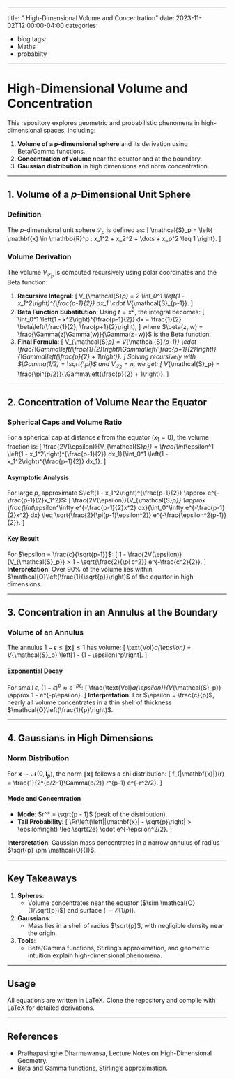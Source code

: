 
---
title: " High-Dimensional Volume and Concentration"
date: 2023-11-02T12:00:00-04:00
categories:
  - blog
tags:
  - Maths
  - probabilty


---

# High-Dimensional Volume and Concentration

This repository explores geometric and probabilistic phenomena in high-dimensional spaces, including:
1. **Volume of a p-dimensional sphere** and its derivation using Beta/Gamma functions.
2. **Concentration of volume** near the equator and at the boundary.
3. **Gaussian distribution** in high dimensions and norm concentration.

---

## **1. Volume of a $p$-Dimensional Unit Sphere**

### **Definition**
The $p$-dimensional unit sphere $\mathcal{S}_p$ is defined as:
\[
\mathcal{S}_p = \left\{ \mathbf{x} \in \mathbb{R}^p : x_1^2 + x_2^2 + \dots + x_p^2 \leq 1 \right\}.
\]

### **Volume Derivation**
The volume $V_{\mathcal{S}_p}$ is computed recursively using polar coordinates and the Beta function:
1. **Recursive Integral**:
\[
V_{\mathcal{S}_p} = 2 \int_0^1 \left(1 - x_1^2\right)^{\frac{p-1}{2}} dx_1 \cdot V_{\mathcal{S}_{p-1}}.
\]
2. **Beta Function Substitution**:
   Using $t = x^2$, the integral becomes:
\[
\int_0^1 \left(1 - x^2\right)^{\frac{p-1}{2}} dx = \frac{1}{2} \beta\left(\frac{1}{2}, \frac{p+1}{2}\right),
\]
   where $\beta(z, w) = \frac{\Gamma(z)\Gamma(w)}{\Gamma(z+w)}$ is the Beta function.
3. **Final Formula**:
\[
V_{\mathcal{S}_p} = V_{\mathcal{S}_{p-1}} \cdot \frac{\Gamma\left(\frac{1}{2}\right)\Gamma\left(\frac{p+1}{2}\right)}{\Gamma\left(\frac{p}{2} + 1\right)}.
\]
   Solving recursively with $\Gamma(1/2) = \sqrt{\pi}$ and $V_{\mathcal{S}_2} = \pi$, we get:
\[
V_{\mathcal{S}_p} = \frac{\pi^{p/2}}{\Gamma\left(\frac{p}{2} + 1\right)}.
\]

---

## **2. Concentration of Volume Near the Equator**

### **Spherical Caps and Volume Ratio**
For a spherical cap at distance $\epsilon$ from the equator ($x_1 = 0$), the volume fraction is:
\[
\frac{2V(\epsilon)}{V_{\mathcal{S}_p}} = \frac{\int_\epsilon^1 \left(1 - x_1^2\right)^{\frac{p-1}{2}} dx_1}{\int_0^1 \left(1 - x_1^2\right)^{\frac{p-1}{2}} dx_1}.
\]

#### **Asymptotic Analysis**
For large $p$, approximate $\left(1 - x_1^2\right)^{\frac{p-1}{2}} \approx e^{-\frac{p-1}{2}x_1^2}$:
\[
\frac{2V(\epsilon)}{V_{\mathcal{S}_p}} \approx \frac{\int_\epsilon^\infty e^{-\frac{p-1}{2}x^2} dx}{\int_0^\infty e^{-\frac{p-1}{2}x^2} dx} \leq \sqrt{\frac{2}{\pi(p-1)\epsilon^2}} e^{-\frac{\epsilon^2(p-1)}{2}}.
\]

#### **Key Result**
For $\epsilon = \frac{c}{\sqrt{p-1}}$:
\[
1 - \frac{2V(\epsilon)}{V_{\mathcal{S}_p}} > 1 - \sqrt{\frac{2}{\pi c^2}} e^{-\frac{c^2}{2}}.
\]
**Interpretation**: Over 90% of the volume lies within $\mathcal{O}\left(\frac{1}{\sqrt{p}}\right)$ of the equator in high dimensions.

---

## **3. Concentration in an Annulus at the Boundary**

### **Volume of an Annulus**
The annulus $1 - \epsilon \leq \|\mathbf{x}\| \leq 1$ has volume:
\[
\text{Vol}_a(\epsilon) = V_{\mathcal{S}_p} \left[1 - (1 - \epsilon)^p\right].
\]

#### **Exponential Decay**
For small $\epsilon$, $(1 - \epsilon)^p \approx e^{-p\epsilon}$:
\[
\frac{\text{Vol}_a(\epsilon)}{V_{\mathcal{S}_p}} \approx 1 - e^{-p\epsilon}.
\]
**Interpretation**: For $\epsilon = \frac{c}{p}$, nearly all volume concentrates in a thin shell of thickness $\mathcal{O}\left(\frac{1}{p}\right)$.

---

## **4. Gaussians in High Dimensions**

### **Norm Distribution**
For $\mathbf{x} \sim \mathcal{N}(0, \mathbf{I}_p)$, the norm $\|\mathbf{x}\|$ follows a chi distribution:
\[
f_{\|\mathbf{x}\|}(r) = \frac{1}{2^{p/2-1}\Gamma(p/2)} r^{p-1} e^{-r^2/2}.
\]

#### **Mode and Concentration**
- **Mode**: $r^* = \sqrt{p - 1}$ (peak of the distribution).
- **Tail Probability**:
\[
\Pr\left(\left|\|\mathbf{x}\| - \sqrt{p}\right| > \epsilon\right) \leq \sqrt{2e} \cdot e^{-\epsilon^2/2}.
\]

**Interpretation**: Gaussian mass concentrates in a narrow annulus of radius $\sqrt{p} \pm \mathcal{O}(1)$.

---

## **Key Takeaways**
1. **Spheres**: 
   - Volume concentrates near the equator ($\sim \mathcal{O}(1/\sqrt{p})$) and surface ($\sim \mathcal{O}(1/p)$).
2. **Gaussians**:
   - Mass lies in a shell of radius $\sqrt{p}$, with negligible density near the origin.
3. **Tools**:
   - Beta/Gamma functions, Stirling’s approximation, and geometric intuition explain high-dimensional phenomena.

---

## **Usage**
All equations are written in LaTeX. Clone the repository and compile with LaTeX for detailed derivations.

---

## **References**
- Prathapasinghe Dharmawansa, Lecture Notes on High-Dimensional Geometry.
- Beta and Gamma functions, Stirling’s approximation.

